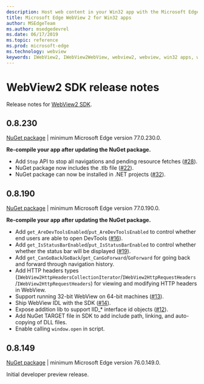 ```yaml
---
description: Host web content in your Win32 app with the Microsoft Edge WebView 2 control
title: Microsoft Edge WebView 2 for Win32 apps
author: MSEdgeTeam
ms.author: msedgedevrel
ms.date: 06/17/2019
ms.topic: reference
ms.prod: microsoft-edge
ms.technology: webview
keywords: IWebView2, IWebView2WebView, webview2, webview, win32 apps, win32, edge
---
```


# WebView2 SDK release notes

Release notes for [WebView2 SDK](https://www.nuget.org/packages/Microsoft.Web.WebView2/).

## 0.8.230

[NuGet package](https://www.nuget.org/packages/Microsoft.Web.WebView2/0.8.230) | minimum Microsoft Edge version 77.0.230.0.

**Re-compile your app after updating the NuGet package.**

- Add `Stop` API to stop all navigations and pending resource fetches ([#28](https://github.com/MicrosoftEdge/WebViewFeedback/issues/28)).
- NuGet package now includes the .tlb file ([#22](https://github.com/MicrosoftEdge/WebViewFeedback/issues/22)).
- NuGet package can now be installed in .NET projects ([#32](https://github.com/MicrosoftEdge/WebViewFeedback/issues/32)).

## 0.8.190

[NuGet package](https://www.nuget.org/packages/Microsoft.Web.WebView2/0.8.190) | minimum Microsoft Edge version 77.0.190.0.

**Re-compile your app after updating the NuGet package.**

- Add `get_AreDevToolsEnabled`/`put_AreDevToolsEnabled` to control whether end users are able to open DevTools ([#16](https://github.com/MicrosoftEdge/WebViewFeedback/issues/16)).
- Add `get_IsStatusBarEnabled`/`put_IsStatusBarEnabled` to control whether whether the status bar will be displayed ([#19](https://github.com/MicrosoftEdge/WebViewFeedback/issues/19)).
- Add `get_CanGoBack`/`GoBack`/`get_CanGoForward`/`GoForward` for going back and forward through navigation history.
- Add HTTP headers types (`IWebView2HttpHeadersCollectionIterator`/`IWebView2HttpRequestHeaders`/`IWebView2HttpRequestHeaders`) for viewing and modifying HTTP headers in WebView.
- Support running 32-bit WebView on 64-bit machines ([#13](https://github.com/MicrosoftEdge/WebViewFeedback/issues/13)).
- Ship WebView IDL with the SDK ([#14](https://github.com/MicrosoftEdge/WebViewFeedback/issues/14)).
- Expose addition lib to support IID_* interface id objects ([#12](https://github.com/MicrosoftEdge/WebViewFeedback/issues/12)).
- Add NuGet TARGET file in SDK to add include path, linking, and auto-copying of DLL files.
- Enable calling `window.open` in script.

## 0.8.149

[NuGet package](https://www.nuget.org/packages/Microsoft.Web.WebView2/0.8.149) | minimum Microsoft Edge version 76.0.149.0.

Initial developer preview release.
